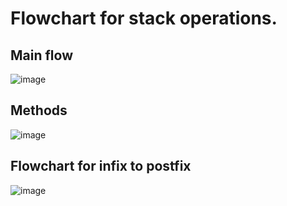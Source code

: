 # Flowchart for stack operations.

## Main flow
![image](https://github.com/seamoonpandey/4th-sem-DSA-lab/assets/115852972/f7e4a5fa-7e92-494d-80ea-86cb0f59e7dc)

## Methods

![image](https://github.com/seamoonpandey/4th-sem-DSA-lab/assets/115852972/4b5641ae-f16a-4f06-a78f-c705f21113ee)


## Flowchart for infix to postfix

![image](https://github.com/seamoonpandey/4th-sem-DSA-lab/assets/115852972/2798bbcd-b266-453a-93f0-bbb11936913d)
